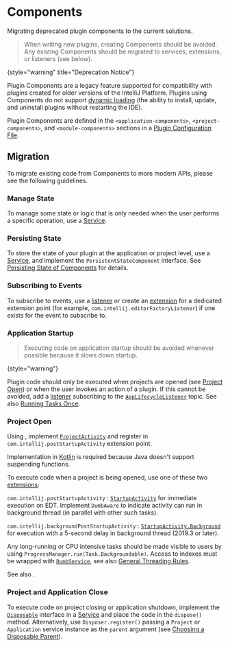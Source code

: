 <!-- Copyright 2000-2024 JetBrains s.r.o. and contributors. Use of this source code is governed by the Apache 2.0 license. -->

# Components

<link-summary>Migrating deprecated plugin components to the current solutions.</link-summary>

> When writing new plugins, creating Components should be avoided.
> Any existing Components should be migrated to services, extensions, or listeners (see below).
>
{style="warning" title="Deprecation Notice"}

Plugin Components are a legacy feature supported for compatibility with plugins created for older versions of the IntelliJ Platform.
Plugins using Components do not support [dynamic loading](dynamic_plugins.md) (the ability to install, update, and uninstall plugins without restarting the IDE).

Plugin Components are defined in the `<application-components>`, `<project-components>`, and `<module-components>` sections in a [Plugin Configuration File](plugin_configuration_file.md).

## Migration

To migrate existing code from Components to more modern APIs, please see the following guidelines.

### Manage State

To manage some state or logic that is only needed when the user performs a specific operation, use a [Service](plugin_services.md).

### Persisting State

To store the state of your plugin at the application or project level, use a [Service](plugin_services.md), and implement the `PersistentStateComponent` interface.
See [Persisting State of Components](persisting_state_of_components.md) for details.

### Subscribing to Events

To subscribe to events, use a [listener](plugin_listeners.md) or create an [extension](plugin_extensions.md) for a dedicated extension point (for example, `com.intellij.editorFactoryListener`) if one exists for the event to subscribe to.

### Application Startup

> Executing code on application startup should be avoided whenever possible because it slows down startup.
>
{style="warning"}

Plugin code should only be executed when projects are opened (see [Project Open](#project-open)) or when the user invokes an action of a plugin.
If this cannot be avoided, add a [listener](plugin_listeners.md) subscribing to the [`AppLifecycleListener`](%gh-ic%/platform/platform-impl/src/com/intellij/ide/AppLifecycleListener.java) topic.
See also [Running Tasks Once](ide_infrastructure.md#running-tasks-once).

### Project Open

<tabs>

<tab title="2023.1 and later">

Using [](kotlin-coroutines.md), implement [`ProjectActivity`](%gh-ic%/platform/core-api/src/com/intellij/openapi/startup/StartupActivity.kt) and register in `com.intellij.postStartupActivity` extension point.

Implementation in [Kotlin](using_kotlin.md) is required because Java doesn't support suspending functions.

</tab>

<tab title="Pre-2023.1">

To execute code when a project is being opened, use one of these two [extensions](plugin_extensions.md):

`com.intellij.postStartupActivity`
: [`StartupActivity`](%gh-ic%/platform/core-api/src/com/intellij/openapi/startup/StartupActivity.kt) for immediate execution on EDT.
Implement `DumbAware` to indicate activity can run in background thread (in parallel with other such tasks).

`com.intellij.backgroundPostStartupActivity`
: [`StartupActivity.Background`](%gh-ic%/platform/core-api/src/com/intellij/openapi/startup/StartupActivity.kt) for execution with a 5-second delay in background thread (2019.3 or later).

Any long-running or CPU intensive tasks should be made visible to users by using `ProgressManager.run(Task.Backgroundable)`.
Access to indexes must be wrapped with [`DumbService`](indexing_and_psi_stubs.md#dumb-mode), see also [General Threading Rules](general_threading_rules.md).

See also [](ide_infrastructure.md#running-tasks-once).

</tab>

</tabs>

### Project and Application Close

To execute code on project closing or application shutdown, implement the [`Disposable`](%gh-ic%/platform/util/src/com/intellij/openapi/Disposable.java) interface in a [Service](plugin_services.md) and place the code in the `dispose()` method.
Alternatively, use `Disposer.register()` passing a `Project` or `Application` service instance as the `parent` argument (see [Choosing a Disposable Parent](disposers.md#choosing-a-disposable-parent)).
